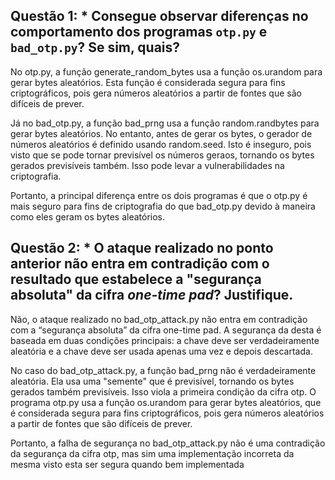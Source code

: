 ## Questão 1: * Consegue observar diferenças no comportamento dos programas `otp.py` e `bad_otp.py`? Se sim, quais?

No otp.py, a função generate_random_bytes usa a função os.urandom para gerar bytes aleatórios. Esta função é considerada segura para fins criptográficos, pois gera números aleatórios a partir de fontes que são difíceis de prever.

Já no bad_otp.py, a função bad_prng usa a função random.randbytes para gerar bytes aleatórios. No entanto, antes de gerar os bytes, o gerador de números aleatórios é definido usando random.seed. Isto é inseguro, pois visto que se pode tornar previsível os números geraos, tornando os bytes gerados previsíveis também. Isso pode levar a vulnerabilidades na criptografia.

Portanto, a principal diferença entre os dois programas é que o otp.py é mais seguro para fins de criptografia do que bad_otp.py devido à maneira como eles geram os bytes aleatórios.

## Questão 2: * O ataque realizado no ponto anterior não entra em contradição com o resultado que estabelece a "segurança absoluta" da cifra *one-time pad*? Justifique.

Não, o ataque realizado no bad_otp_attack.py não entra em contradição com a “segurança absoluta” da cifra one-time pad. A segurança da desta é baseada em duas condições principais: a chave deve ser verdadeiramente aleatória e a chave deve ser usada apenas uma vez e depois descartada.

No caso do bad_otp_attack.py, a função bad_prng não é verdadeiramente aleatória. Ela usa uma "semente" que é previsível, tornando os bytes gerados também previsíveis. Isso viola a primeira condição da cifra otp. O programa otp.py usa a função os.urandom para gerar bytes aleatórios, que é considerada segura para fins criptográficos, pois gera números aleatórios a partir de fontes que são difíceis de prever.

Portanto, a falha de segurança no bad_otp_attack.py não é uma contradição da segurança da cifra otp, mas sim uma implementação incorreta da mesma visto esta ser segura quando bem implementada